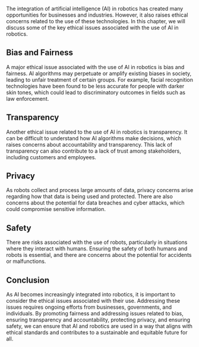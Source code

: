 
The integration of artificial intelligence (AI) in robotics has created many opportunities for businesses and industries. However, it also raises ethical concerns related to the use of these technologies. In this chapter, we will discuss some of the key ethical issues associated with the use of AI in robotics.

Bias and Fairness
-----------------

A major ethical issue associated with the use of AI in robotics is bias and fairness. AI algorithms may perpetuate or amplify existing biases in society, leading to unfair treatment of certain groups. For example, facial recognition technologies have been found to be less accurate for people with darker skin tones, which could lead to discriminatory outcomes in fields such as law enforcement.

Transparency
------------

Another ethical issue related to the use of AI in robotics is transparency. It can be difficult to understand how AI algorithms make decisions, which raises concerns about accountability and transparency. This lack of transparency can also contribute to a lack of trust among stakeholders, including customers and employees.

Privacy
-------

As robots collect and process large amounts of data, privacy concerns arise regarding how that data is being used and protected. There are also concerns about the potential for data breaches and cyber attacks, which could compromise sensitive information.

Safety
------

There are risks associated with the use of robots, particularly in situations where they interact with humans. Ensuring the safety of both humans and robots is essential, and there are concerns about the potential for accidents or malfunctions.

Conclusion
----------

As AI becomes increasingly integrated into robotics, it is important to consider the ethical issues associated with their use. Addressing these issues requires ongoing efforts from businesses, governments, and individuals. By promoting fairness and addressing issues related to bias, ensuring transparency and accountability, protecting privacy, and ensuring safety, we can ensure that AI and robotics are used in a way that aligns with ethical standards and contributes to a sustainable and equitable future for all.
